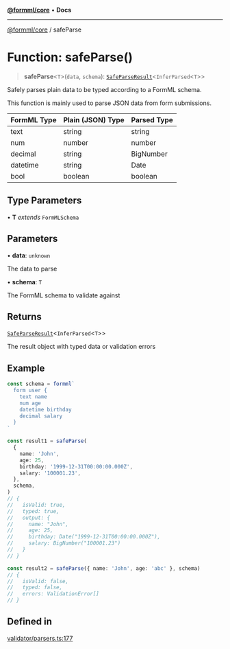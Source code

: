 [**@formml/core**](../README.md) • **Docs**

---

[@formml/core](../globals.md) / safeParse

# Function: safeParse()

> **safeParse**\<`T`\>(`data`, `schema`): [`SafeParseResult`](../type-aliases/SafeParseResult.md)\<`InferParsed`\<`T`\>\>

Safely parses plain data to be typed according to a FormML schema.

This function is mainly used to parse JSON data from form submissions.

| FormML Type | Plain (JSON) Type | Parsed Type |
| ----------- | ----------------- | ----------- |
| text        | string            | string      |
| num         | number            | number      |
| decimal     | string            | BigNumber   |
| datetime    | string            | Date        |
| bool        | boolean           | boolean     |

## Type Parameters

• **T** _extends_ `FormMLSchema`

## Parameters

• **data**: `unknown`

The data to parse

• **schema**: `T`

The FormML schema to validate against

## Returns

[`SafeParseResult`](../type-aliases/SafeParseResult.md)\<`InferParsed`\<`T`\>\>

The result object with typed data or validation errors

## Example

```ts
const schema = formml`
  form user {
    text name
    num age
    datetime birthday
    decimal salary
  }
`

const result1 = safeParse(
  {
    name: 'John',
    age: 25,
    birthday: '1999-12-31T00:00:00.000Z',
    salary: '100001.23',
  },
  schema,
)
// {
//   isValid: true,
//   typed: true,
//   output: {
//     name: "John",
//     age: 25,
//     birthday: Date("1999-12-31T00:00:00.000Z"),
//     salary: BigNumber("100001.23")
//   }
// }

const result2 = safeParse({ name: 'John', age: 'abc' }, schema)
// {
//   isValid: false,
//   typed: false,
//   errors: ValidationError[]
// }
```

## Defined in

[validator/parsers.ts:177](https://github.com/formml/formml/blob/72da07b448131bd3f04929d1b1f639a533f113d9/packages/core/src/validator/parsers.ts#L177)
